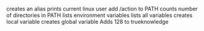 creates an alias
prints current linux user
add /action to PATH
counts number of directories in PATH
lists environment variables
lists all variables
creates local variable
creates global variable
Adds 128 to trueknowledge
